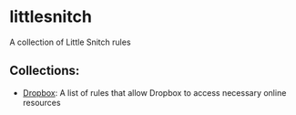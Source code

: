 # littlesnitch
A collection of Little Snitch rules

## Collections:
* [Dropbox](x-littlesnitch:subscribe-rules?url=https%3A%2F%2Fraw.githubusercontent.com%2Fandrewdmontgomery%2Flittlesnitch%2Fmaster%2FDropbox.lsrules): A list of rules that allow Dropbox to access necessary online resources

